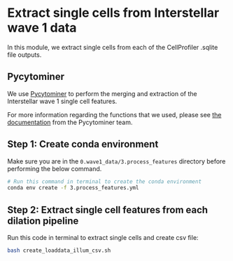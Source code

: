 # Extract single cells from Interstellar wave 1 data

In this module, we extract single cells from each of the CellProfiler .sqlite file outputs.

## Pycytominer

We use [Pycytominer](https://github.com/cytomining/pycytominer) to perform the merging and extraction of the Interstellar wave 1 single cell features.

For more information regarding the functions that we used, please see [the documentation](https://pycytominer.readthedocs.io/en/latest/pycytominer.cyto_utils.html#pycytominer.cyto_utils.cells.SingleCells.merge_single_cells) from the Pycytominer team.

## Step 1: Create conda environment

Make sure you are in the `0.wave1_data/3.process_features` directory before performing the below command.

```sh
# Run this command in terminal to create the conda environment
conda env create -f 3.process_features.yml
```

## Step 2: Extract single cell features from each dilation pipeline

Run this code in terminal to extract single cells and create csv file:

```sh
bash create_loaddata_illum_csv.sh
```

